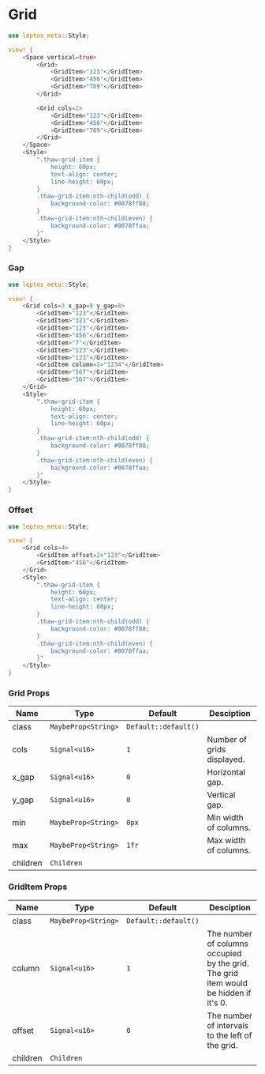 # Grid

```rust demo
use leptos_meta::Style;

view! {
    <Space vertical=true>
        <Grid>
            <GridItem>"123"</GridItem>
            <GridItem>"456"</GridItem>
            <GridItem>"789"</GridItem>
        </Grid>

        <Grid cols=2>
            <GridItem>"123"</GridItem>
            <GridItem>"456"</GridItem>
            <GridItem>"789"</GridItem>
        </Grid>
    </Space>
    <Style>
        ".thaw-grid-item {
            height: 60px;
            text-align: center;
            line-height: 60px;
        }
        .thaw-grid-item:nth-child(odd) {
            background-color: #0078ff88;
        }
        .thaw-grid-item:nth-child(even) {
            background-color: #0078ffaa;
        }"
    </Style>
}
```

### Gap

```rust demo
use leptos_meta::Style;

view! {
    <Grid cols=3 x_gap=8 y_gap=8>
        <GridItem>"123"</GridItem>
        <GridItem>"321"</GridItem>
        <GridItem>"123"</GridItem>
        <GridItem>"456"</GridItem>
        <GridItem>"7"</GridItem>
        <GridItem>"123"</GridItem>
        <GridItem>"123"</GridItem>
        <GridItem column=2>"1234"</GridItem>
        <GridItem>"567"</GridItem>
        <GridItem>"567"</GridItem>
    </Grid>
    <Style>
        ".thaw-grid-item {
            height: 60px;
            text-align: center;
            line-height: 60px;
        }
        .thaw-grid-item:nth-child(odd) {
            background-color: #0078ff88;
        }
        .thaw-grid-item:nth-child(even) {
            background-color: #0078ffaa;
        }"
    </Style>
}
```

### Offset

```rust demo
use leptos_meta::Style;

view! {
    <Grid cols=4>
        <GridItem offset=2>"123"</GridItem>
        <GridItem>"456"</GridItem>
    </Grid>
    <Style>
        ".thaw-grid-item {
            height: 60px;
            text-align: center;
            line-height: 60px;
        }
        .thaw-grid-item:nth-child(odd) {
            background-color: #0078ff88;
        }
        .thaw-grid-item:nth-child(even) {
            background-color: #0078ffaa;
        }"
    </Style>
}
```

### Grid Props

| Name     | Type                | Default              | Desciption                 |
| -------- | ------------------- | -------------------- | -------------------------- |
| class    | `MaybeProp<String>` | `Default::default()` |                            |
| cols     | `Signal<u16>`       | `1`                  | Number of grids displayed. |
| x_gap    | `Signal<u16>`       | `0`                  | Horizontal gap.            |
| y_gap    | `Signal<u16>`       | `0`                  | Vertical gap.              |
| min      | `MaybeProp<String>` | `0px`                | Min width of columns.      |
| max      | `MaybeProp<String>` | `1fr`                | Max width of columns.      |
| children | `Children`          |                      |                            |

### GridItem Props

| Name | Type | Default | Desciption |
| --- | --- | --- | --- |
| class | `MaybeProp<String>` | `Default::default()` |  |
| column | `Signal<u16>` | `1` | The number of columns occupied by the grid. The grid item would be hidden if it's 0. |
| offset | `Signal<u16>` | `0` | The number of intervals to the left of the grid. |
| children | `Children` |  |  |
